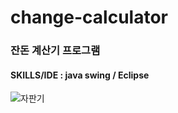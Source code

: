 # change-calculator
### 잔돈 계산기 프로그램
#### SKILLS/IDE : java swing / Eclipse
![자판기](https://user-images.githubusercontent.com/56243414/205904823-9b4a7698-da20-4a72-8d1d-4d6a8659a1a8.png)
